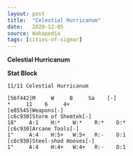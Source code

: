 ```yaml
---
layout: post
title:  "Celestial Hurricanum"
date:   2020-12-05
source: Wahapedia
tags: [cities-of-sigmar]
---
```


**Celestial Hurricanum**

**Stat Block**
```
11/11 Celestial Hurricanum
```

```
[56f442]M     W     B     Sa    [-]
*     11    6     4+    
[e85545]Weapons[-]
[c6c930]Storm of Shemtek[-]
18"    A:1    H:*    W:*    R:*    D:*   
[c6c930]Arcane Tools[-]
1"     A:4    H:5+   W:5+   R:-    D:1   
[c6c930]Steel-shod Hooves[-]
1"     A:4    H:4+   W:4+   R:-    D:1   
```



